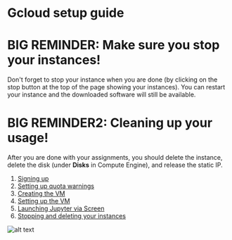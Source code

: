 # Gcloud setup guide #

# BIG REMINDER: Make sure you stop your instances! #
Don't forget to stop your instance when you are done (by clicking on the stop button at the top of the page showing your instances). You can restart your instance and the downloaded software will still be available. 

# BIG REMINDER2: Cleaning up your usage! #
After you are done with your assignments, you should delete the instance, delete the disk (under **Disks** in Compute Engine), and release the static IP.

1. [Signing up](signup.md)
2. [Setting up quota warnings](setup_quota_warnings.md)
3. [Creating the VM](machine_create.md)
4. [Setting up the VM](machine_setup.md)
5. [Launching Jupyter via Screen](screen.md)
6. [Stopping and deleting your instances](stop.md)

![alt text](https://github.com/ekapolc/nlp_course/raw/master/gcloud/image/nooo.jpg "no money")
